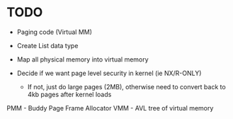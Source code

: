 # TODO
- Paging code (Virtual MM)

- Create List data type
- Map all physical memory into virtual memory

- Decide if we want page level security in kernel (ie NX/R-ONLY)
	- If not, just do large pages (2MB), otherwise need to convert
		back to 4kb pages after kernel loads

PMM - Buddy Page Frame Allocator
VMM - AVL tree of virtual memory